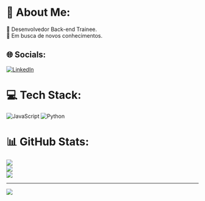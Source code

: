 # 💫 About Me:
🌱 Desenvolvedor Back-end Trainee.<br>🤝 Em busca de novos conhecimentos. <br>


## 🌐 Socials:
[![LinkedIn](https://img.shields.io/badge/LinkedIn-%230077B5.svg?logo=linkedin&logoColor=white)](https://www.linkedin.com/in/leonardo-gaia-27a9721b9/) 

# 💻 Tech Stack:
![JavaScript](https://img.shields.io/badge/javascript-%23323330.svg?style=for-the-badge&logo=javascript&logoColor=%23F7DF1E) ![Python](https://img.shields.io/badge/python-3670A0?style=for-the-badge&logo=python&logoColor=ffdd54)
# 📊 GitHub Stats:
![](https://github-readme-stats.vercel.app/api?username=leonardogaia&theme=dark&hide_border=false&include_all_commits=false&count_private=false)<br/>
![](https://github-readme-streak-stats.herokuapp.com/?user=leonardogaia&theme=dark&hide_border=false)<br/>
![](https://github-readme-stats.vercel.app/api/top-langs/?username=leonardogaia&theme=dark&hide_border=false&include_all_commits=false&count_private=false&layout=compact)

---
[![](https://visitcount.itsvg.in/api?id=leonardogaia&icon=0&color=0)](https://visitcount.itsvg.in)

<!-- Proudly created with GPRM ( https://gprm.itsvg.in ) -->
